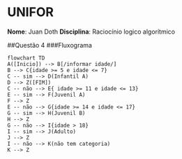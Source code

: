 # UNIFOR
**Nome**: Juan Doth
**Disciplina**: Raciocínio logico algorítmico

##Questão 4
###Fluxograma
```mermaid
flowchart TD
A([Inicio]) --> B[/informar idade/]
B --> C{idade >= 5 e idade <= 7}
C -- sim --> D(Infantil A)
D --> Z([FIM])
C -- não --> E{ idade >= 11 e idade <= 13}
E -- sim --> F(Juvenil A)
F --> Z
E -- não --> G{idade >= 14 e idade <= 17}
G -- sim --> H(Juvenil B)
H --> Z
G -- não --> I{idade > 18}
I -- sim --> J(Adulto)
J --> Z
I -- não --> K(não tem categoria)
K --> Z
